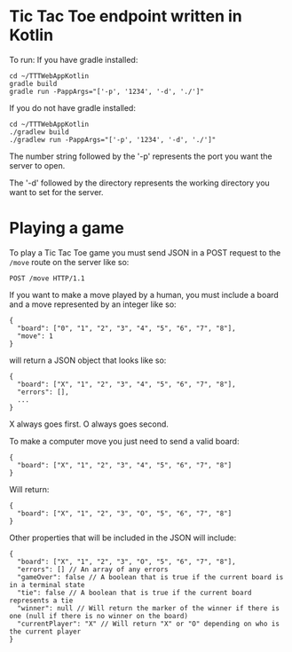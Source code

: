 # Tic Tac Toe endpoint written in Kotlin

To run:
If you have gradle installed:
```
cd ~/TTTWebAppKotlin
gradle build
gradle run -PappArgs="['-p', '1234', '-d', './']"
```

If you do not have gradle installed:
```
cd ~/TTTWebAppKotlin
./gradlew build
./gradlew run -PappArgs="['-p', '1234', '-d', './']"
```

The number string followed by the '-p' represents the port you want the server to open.

The '-d' followed by the directory represents the working directory you want to set for the server.

# Playing a game

To play a Tic Tac Toe game you must send JSON in a POST request to the ```/move``` route on the server like so:
```
POST /move HTTP/1.1
```

If you want to make a move played by a human, you must include a board and a move represented by an integer like so:
```
{
  "board": ["0", "1", "2", "3", "4", "5", "6", "7", "8"],
  "move": 1
}
```

will return a JSON object that looks like so:
```
{
  "board": ["X", "1", "2", "3", "4", "5", "6", "7", "8"],
  "errors": [],
  ...
}
```

X always goes first. O always goes second.

To make a computer move you just need to send a valid board:
```
{
  "board": ["X", "1", "2", "3", "4", "5", "6", "7", "8"]
}
```

Will return:
```
{
  "board": ["X", "1", "2", "3", "O", "5", "6", "7", "8"]
}

```

Other properties that will be included in the JSON will include:
```
{
  "board": ["X", "1", "2", "3", "O", "5", "6", "7", "8"],
  "errors": [] // An array of any errors
  "gameOver": false // A boolean that is true if the current board is in a terminal state
  "tie": false // A boolean that is true if the current board represents a tie
  "winner": null // Will return the marker of the winner if there is one (null if there is no winner on the board)
  "currentPlayer": "X" // Will return "X" or "O" depending on who is the current player
}
```

